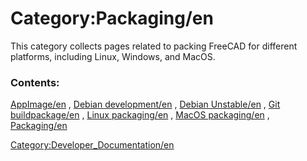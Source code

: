 # Category:Packaging/en
This category collects pages related to packing FreeCAD for different platforms, including Linux, Windows, and MacOS.

### Contents:

[AppImage/en](AppImage/en.md) , [Debian development/en](Debian_development/en.md) , [Debian Unstable/en](Debian_Unstable/en.md) , [Git buildpackage/en](Git_buildpackage/en.md) , [Linux packaging/en](Linux_packaging/en.md) , [MacOS packaging/en](MacOS_packaging/en.md) , [Packaging/en](Packaging/en.md)

[Category:Developer\_Documentation/en](Category:Developer_Documentation/en.md)
